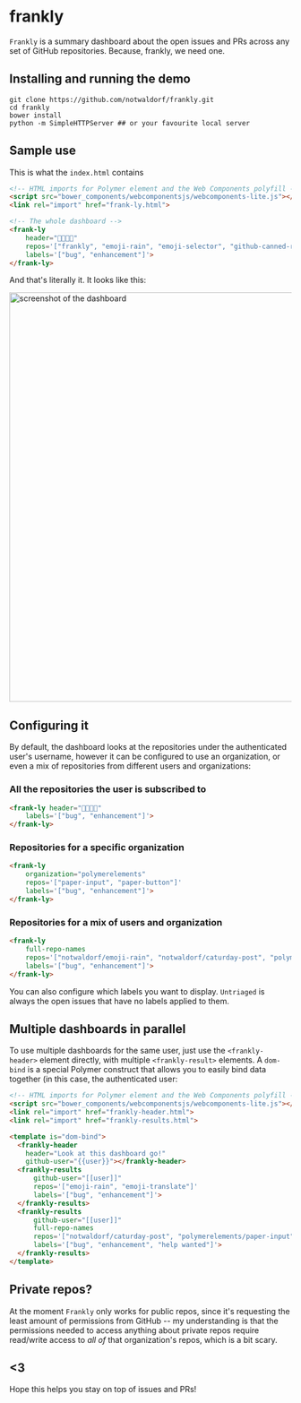 # frankly
`Frankly` is a summary dashboard about the open issues and PRs across any set of GitHub repositories.
Because, frankly, we need one.

## Installing and running the demo

```
git clone https://github.com/notwaldorf/frankly.git
cd frankly
bower install
python -m SimpleHTTPServer ## or your favourite local server
```

## Sample use

This is what the `index.html` contains
```html
<!-- HTML imports for Polymer element and the Web Components polyfill -->
<script src="bower_components/webcomponentsjs/webcomponents-lite.js"></script>
<link rel="import" href="frank-ly.html">

<!-- The whole dashboard -->
<frank-ly
    header="🚂🚃🚃💨"
    repos='["frankly", "emoji-rain", "emoji-selector", "github-canned-responses"]'
    labels='["bug", "enhancement"]'>
</frank-ly>
```
And that's literally it. It looks like this:

<img width="731" alt="screenshot of the dashboard" src="https://cloud.githubusercontent.com/assets/1369170/13004257/4fa52f30-d12f-11e5-8978-09e62e076063.png">

## Configuring it

By default, the dashboard looks at the repositories under the authenticated
user's username, however it can be configured to use an organization, or even
a mix of repositories from different users and organizations:

### All the repositories the user is subscribed to

```html
<frank-ly header="🚂🚃🚃💨"
    labels='["bug", "enhancement"]'>
</frank-ly>
```

### Repositories for a specific organization

```html
<frank-ly
    organization="polymerelements"
    repos='["paper-input", "paper-button"]'
    labels='["bug", "enhancement"]'>
</frank-ly>
```

### Repositories for a mix of users and organization

```html
<frank-ly
    full-repo-names
    repos='["notwaldorf/emoji-rain", "notwaldorf/caturday-post", "polymerelements/paper-input", "jquery/jquery"]'
    labels='["bug", "enhancement"]'>
</frank-ly>
```

You can also configure which labels you want to display. `Untriaged`
is always the open issues that have no labels applied to them.

## Multiple dashboards in parallel

To use multiple dashboards for the same user, just use the `<frankly-header>`
element directly, with multiple `<frankly-result>` elements. A `dom-bind` is a
special Polymer construct that allows you to easily bind data together (in this
case, the authenticated user:

```html
<!-- HTML imports for Polymer element and the Web Components polyfill -->
<script src="bower_components/webcomponentsjs/webcomponents-lite.js"></script>
<link rel="import" href="frankly-header.html">
<link rel="import" href="frankly-results.html">

<template is="dom-bind">
  <frankly-header
    header="Look at this dashboard go!"
    github-user="{{user}}"></frankly-header>
  <frankly-results
      github-user="[[user]]"
      repos='["emoji-rain", "emoji-translate"]'
      labels='["bug", "enhancement"]'>
  </frankly-results>
  <frankly-results
      github-user="[[user]]"
      full-repo-names
      repos='["notwaldorf/caturday-post", "polymerelements/paper-input", "jquery/jquery"]'
      labels='["bug", "enhancement", "help wanted"]'>
  </frankly-results>
</template>
```

## Private repos?
At the moment `Frankly` only works for public repos, since it's requesting
the least amount of permissions from GitHub -- my understanding is that
the permissions needed to access anything about private repos require
read/write access to _all of_ that organization's repos, which is a bit scary.

## <3
Hope this helps you stay on top of issues and PRs!
